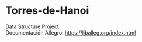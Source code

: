 # Torres-de-Hanoi  
Data Structure Project<br>
Documentación Allegro: https://liballeg.org/index.html

